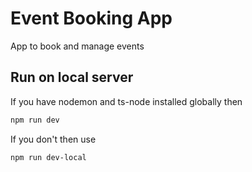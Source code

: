 # Event Booking App
App to book and manage events

## Run on local server
If you have nodemon and ts-node installed globally then

```sh
npm run dev
```

If you don't then use
```sh
npm run dev-local
```

